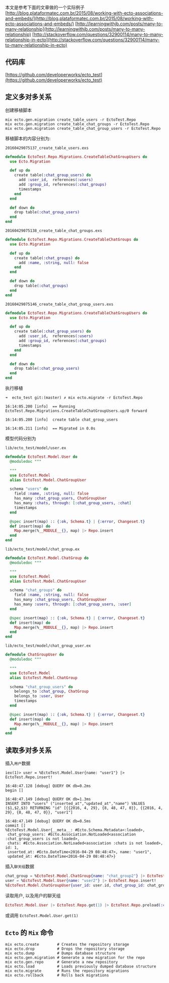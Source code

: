 本文是参考下面的文章做的一个实际例子
[http://blog.plataformatec.com.br/2015/08/working-with-ecto-associations-and-embeds/](http://blog.plataformatec.com.br/2015/08/working-with-ecto-associations-and-embeds/)
[http://learningwithjb.com/posts/many-to-many-relationship](http://learningwithjb.com/posts/many-to-many-relationship)
[http://stackoverflow.com/questions/32900114/many-to-many-relationship-in-ecto](http://stackoverflow.com/questions/32900114/many-to-many-relationship-in-ecto)


## 代码库

[https://github.com/developerworks/ecto_test](https://github.com/developerworks/ecto_test)

## 定义多对多关系

创建移植脚本

```
mix ecto.gen.migration create_table_users -r EctoTest.Repo
mix ecto.gen.migration create_table_chat_groups -r EctoTest.Repo
mix ecto.gen.migration create_table_chat_group_users -r EctoTest.Repo
```

移植脚本的内容分别为:

`20160429075137_create_table_users.exs`

```elixir
defmodule EctoTest.Repo.Migrations.CreateTableChatGroupUsers do
  use Ecto.Migration

  def up do
    create table(:chat_group_users) do
      add :user_id,  references(:users)
      add :group_id, references(:chat_groups)
      timestamps
    end
  end

  def down do
    drop table(:chat_group_users)
  end
end
```

`20160429075138_create_table_chat_groups.exs`

```elixir
defmodule EctoTest.Repo.Migrations.CreateTableChatGroups do
  use Ecto.Migration

  def up do
    create table(:chat_groups) do
      add :name, :string, null: false
    end
  end

  def down do
    drop table(:chat_groups)
  end
end
```

`20160429075146_create_table_chat_group_users.exs`

```elixir
defmodule EctoTest.Repo.Migrations.CreateTableChatGroupUsers do
  use Ecto.Migration

  def up do
    create table(:chat_group_users) do
      add :user_id,  references(:users)
      add :group_id, references(:chat_groups)
      timestamps
    end
  end

  def down do
    drop table(:chat_group_users)
  end
end
```

执行移植

```
➜  ecto_test git:(master) ✗ mix ecto.migrate -r EctoTest.Repo

16:14:05.200 [info]  == Running EctoTest.Repo.Migrations.CreateTableChatGroupUsers.up/0 forward

16:14:05.200 [info]  create table chat_group_users

16:14:05.211 [info]  == Migrated in 0.0s
```

模型代码分别为

`lib/ecto_test/model/user.ex`

```elixir
defmodule EctoTest.Model.User do
  @moduledoc """

  """
  use EctoTest.Model
  alias EctoTest.Model.ChatGroupUser

  schema "users" do
    field :name, :string, null: false
    has_many :chat_group_users, ChatGroupUser
    has_many :chats, through: [:chat_group_users, :chat]
    timestamps
  end

  @spec insert(map) :: {:ok, Schema.t} | {:error, Changeset.t}
  def insert(map) do
    Map.merge(%__MODULE__{}, map) |> Repo.insert
  end
end
```

`lib/ecto_test/model/chat_group.ex`

```elixir
defmodule EctoTest.Model.ChatGroup do
  @moduledoc """

  """
  use EctoTest.Model
  alias EctoTest.Model.ChatGroupUser

  schema "chat_groups" do
    field :name, :string, null: false
    has_many :chat_group_users, ChatGroupUser
    has_many :users, through: [:chat_group_users, :user]
  end

  @spec insert(map) :: {:ok, Schema.t} | {:error, Changeset.t}
  def insert(map) do
    Map.merge(%__MODULE__{}, map) |> Repo.insert
  end
end
```

`lib/ecto_test/model/chat_group_user.ex`

```elixir
defmodule ChatGroupUser do
  @moduledoc """

  """
  use EctoTest.Model
  alias EctoTest.Model.ChatGroup

  schema "chat_group_users" do
    belongs_to :chat_group, ChatGroup
    belongs_to :user, User
    timestamps
  end

  @spec insert(map) :: {:ok, Schema.t} | {:error, Changeset.t}
  def insert(map) do
    Map.merge(%__MODULE__{}, map) |> Repo.insert
  end
end
```

## 读取多对多关系

插入`用户`数据

```
iex(1)> user = %EctoTest.Model.User{name: "user1"} |> EctoTest.Repo.insert!

16:48:47.128 [debug] QUERY OK db=0.2ms
begin []

16:48:47.149 [debug] QUERY OK db=1.3ms
INSERT INTO "users" ("inserted_at","updated_at","name") VALUES ($1,$2,$3) RETURNING "id" [{{2016, 4, 29}, {8, 48, 47, 0}}, {{2016, 4, 29}, {8, 48, 47, 0}}, "user1"]

16:48:47.149 [debug] QUERY OK db=0.5ms
commit []
%EctoTest.Model.User{__meta__: #Ecto.Schema.Metadata<:loaded>,
 chat_group_users: #Ecto.Association.NotLoaded<association :chat_group_users is not loaded>,
 chats: #Ecto.Association.NotLoaded<association :chats is not loaded>, id: 1,
 inserted_at: #Ecto.DateTime<2016-04-29 08:48:47>, name: "user1",
 updated_at: #Ecto.DateTime<2016-04-29 08:48:47>}
```

插入`聊天组`数据

```elixir
chat_group = %EctoTest.Model.ChatGroup{name: "chat_group2"} |> EctoTest.Repo.insert!
user = %EctoTest.Model.User{name: "user2"} |> EctoTest.Repo.insert!
%EctoTest.Model.ChatGroupUser{user_id: user.id, chat_group_id: chat_group.id} |> EctoTest.Repo.insert!
```

读取用户, 以及用户的聊天组

```elixir
EctoTest.Model.User |> EctoTest.Repo.get(1) |> EctoTest.Repo.preload(:chat_groups)
```

或调用 `EctoTest.Model.User.get(1)`

## `Ecto` 的 `Mix` 命令

```
mix ecto.create        # Creates the repository storage
mix ecto.drop          # Drops the repository storage
mix ecto.dump          # Dumps database structure
mix ecto.gen.migration # Generate a new migration for the repo
mix ecto.gen.repo      # Generate a new repository
mix ecto.load          # Loads previously dumped database structure
mix ecto.migrate       # Runs the repository migrations
mix ecto.rollback      # Rolls back migrations
```
